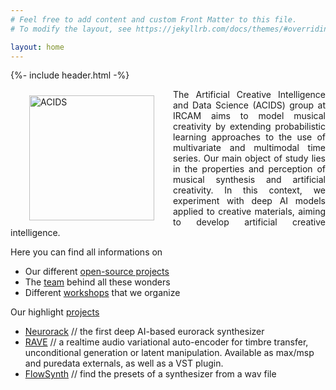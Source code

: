 ```yaml
---
# Feel free to add content and custom Front Matter to this file.
# To modify the layout, see https://jekyllrb.com/docs/themes/#overriding-theme-defaults

layout: home
---
```


{%- include header.html -%}

<img src="images/acids_white_bg.png" alt="ACIDS" width="200" style="float:left;margin:10px 30px">

<p align="justify">
The Artificial Creative Intelligence and Data Science (ACIDS) group at IRCAM aims to model musical creativity by extending probabilistic learning approaches to the use of multivariate and multimodal time series. Our main object of study lies in the properties and perception of musical synthesis and artificial creativity. In this context, we experiment with deep AI models applied to creative materials, aiming to develop artificial creative intelligence.
</p>

Here you can find all informations on

- Our different [open-source projects](projects)
- The [team](team) behind all these wonders
- Different [workshops](workshops) that we organize

Our highlight [projects](projects)

- [Neurorack](http://www.github.com/acids-ircam/neurorack) // the first deep AI-based eurorack synthesizer
- [RAVE](http://www.github.com/acids-ircam/rave) // a realtime audio variational auto-encoder for timbre transfer, unconditional generation or latent manipulation. Available as max/msp and puredata externals, as well as a VST plugin.
- [FlowSynth](http://www.github.com/acids-ircam/flow_synthesizer) // find the presets of a synthesizer from a wav file
